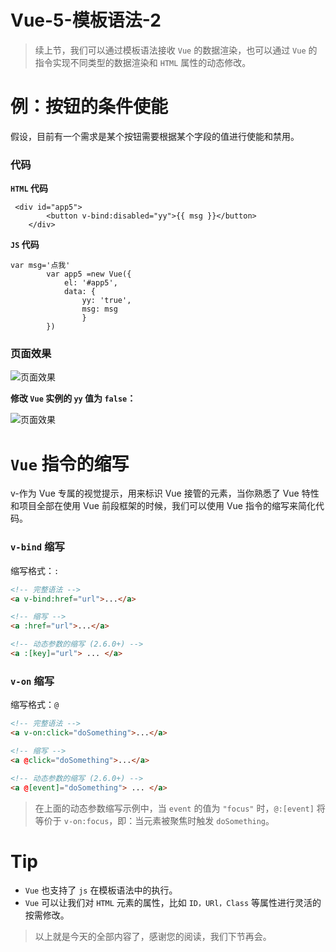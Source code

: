 # Vue-5-模板语法-2


> 续上节，我们可以通过模板语法接收 `Vue` 的数据渲染，也可以通过 `Vue` 的指令实现不同类型的数据渲染和 `HTML` 属性的动态修改。

# 例：按钮的条件使能

假设，目前有一个需求是某个按钮需要根据某个字段的值进行使能和禁用。

### 代码

**`HTML` 代码**

```
 <div id="app5">
        <button v-bind:disabled="yy">{{ msg }}</button>
    </div>
```

**`JS` 代码**

```
var msg='点我'
        var app5 =new Vue({
            el: '#app5',
            data: {
                yy: 'true',
                msg: msg
                }
        })
```

### 页面效果

![](https://gitee.com/phygerr/picture/raw/master/2021-4-22/1619074565265-image.png "页面效果")

**修改 `Vue` 实例的 `yy` 值为 `false`：**

![](https://gitee.com/phygerr/picture/raw/master/2021-4-22/1619074680222-image.png "页面效果")

# `Vue` 指令的缩写

v-作为 Vue 专属的视觉提示，用来标识 Vue 接管的元素，当你熟悉了 Vue 特性和项目全部在使用 Vue 前段框架的时候，我们可以使用 Vue 指令的缩写来简化代码。

### `v-bind` 缩写

缩写格式：`:`

```html
<!-- 完整语法 -->
<a v-bind:href="url">...</a>

<!-- 缩写 -->
<a :href="url">...</a>

<!-- 动态参数的缩写 (2.6.0+) -->
<a :[key]="url"> ... </a>
```

### `v-on` 缩写

缩写格式：`@`

```html
<!-- 完整语法 -->
<a v-on:click="doSomething">...</a>

<!-- 缩写 -->
<a @click="doSomething">...</a>

<!-- 动态参数的缩写 (2.6.0+) -->
<a @[event]="doSomething"> ... </a>
```

> 在上面的动态参数缩写示例中，当 `event` 的值为 `"focus"` 时，`@:[event]` 将等价于 `v-on:focus`，即：当元素被聚焦时触发 `doSomething`。

# Tip

- `Vue` 也支持了 `js` 在模板语法中的执行。
- `Vue` 可以让我们对 `HTML` 元素的属性，比如 `ID，URl，Class` 等属性进行灵活的按需修改。

> 以上就是今天的全部内容了，感谢您的阅读，我们下节再会。

